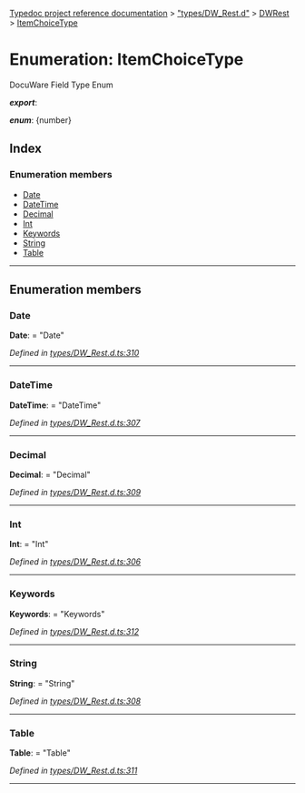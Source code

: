 [Typedoc project reference documentation](../README.md) > ["types/DW_Rest.d"](../modules/_types_dw_rest_d_.md) > [DWRest](../modules/_types_dw_rest_d_.dwrest.md) > [ItemChoiceType](../enums/_types_dw_rest_d_.dwrest.itemchoicetype.md)

# Enumeration: ItemChoiceType

DocuWare Field Type Enum

*__export__*: 

*__enum__*: {number}

## Index

### Enumeration members

* [Date](_types_dw_rest_d_.dwrest.itemchoicetype.md#date)
* [DateTime](_types_dw_rest_d_.dwrest.itemchoicetype.md#datetime)
* [Decimal](_types_dw_rest_d_.dwrest.itemchoicetype.md#decimal)
* [Int](_types_dw_rest_d_.dwrest.itemchoicetype.md#int)
* [Keywords](_types_dw_rest_d_.dwrest.itemchoicetype.md#keywords)
* [String](_types_dw_rest_d_.dwrest.itemchoicetype.md#string)
* [Table](_types_dw_rest_d_.dwrest.itemchoicetype.md#table)

---

## Enumeration members

<a id="date"></a>

###  Date

**Date**:  = "Date"

*Defined in [types/DW_Rest.d.ts:310](https://github.com/DocuWare/REST-Sample-TS/blob/a4697e2/src/types/DW_Rest.d.ts#L310)*

___
<a id="datetime"></a>

###  DateTime

**DateTime**:  = "DateTime"

*Defined in [types/DW_Rest.d.ts:307](https://github.com/DocuWare/REST-Sample-TS/blob/a4697e2/src/types/DW_Rest.d.ts#L307)*

___
<a id="decimal"></a>

###  Decimal

**Decimal**:  = "Decimal"

*Defined in [types/DW_Rest.d.ts:309](https://github.com/DocuWare/REST-Sample-TS/blob/a4697e2/src/types/DW_Rest.d.ts#L309)*

___
<a id="int"></a>

###  Int

**Int**:  = "Int"

*Defined in [types/DW_Rest.d.ts:306](https://github.com/DocuWare/REST-Sample-TS/blob/a4697e2/src/types/DW_Rest.d.ts#L306)*

___
<a id="keywords"></a>

###  Keywords

**Keywords**:  = "Keywords"

*Defined in [types/DW_Rest.d.ts:312](https://github.com/DocuWare/REST-Sample-TS/blob/a4697e2/src/types/DW_Rest.d.ts#L312)*

___
<a id="string"></a>

###  String

**String**:  = "String"

*Defined in [types/DW_Rest.d.ts:308](https://github.com/DocuWare/REST-Sample-TS/blob/a4697e2/src/types/DW_Rest.d.ts#L308)*

___
<a id="table"></a>

###  Table

**Table**:  = "Table"

*Defined in [types/DW_Rest.d.ts:311](https://github.com/DocuWare/REST-Sample-TS/blob/a4697e2/src/types/DW_Rest.d.ts#L311)*

___

